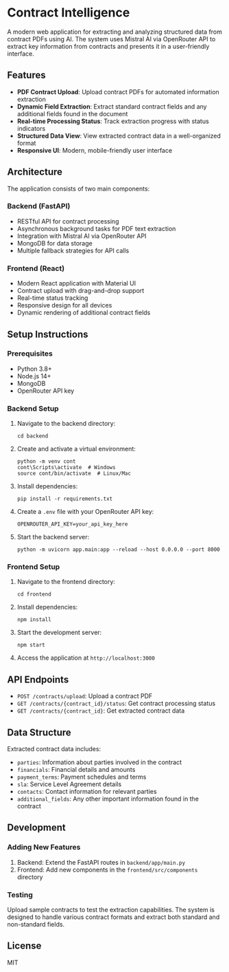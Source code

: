# Contract Intelligence

A modern web application for extracting and analyzing structured data from contract PDFs using AI. The system uses Mistral AI via OpenRouter API to extract key information from contracts and presents it in a user-friendly interface.

## Features

- **PDF Contract Upload**: Upload contract PDFs for automated information extraction
- **Dynamic Field Extraction**: Extract standard contract fields and any additional fields found in the document
- **Real-time Processing Status**: Track extraction progress with status indicators
- **Structured Data View**: View extracted contract data in a well-organized format
- **Responsive UI**: Modern, mobile-friendly user interface

## Architecture

The application consists of two main components:

### Backend (FastAPI)

- RESTful API for contract processing
- Asynchronous background tasks for PDF text extraction
- Integration with Mistral AI via OpenRouter API
- MongoDB for data storage
- Multiple fallback strategies for API calls

### Frontend (React)

- Modern React application with Material UI
- Contract upload with drag-and-drop support
- Real-time status tracking
- Responsive design for all devices
- Dynamic rendering of additional contract fields

## Setup Instructions

### Prerequisites

- Python 3.8+
- Node.js 14+
- MongoDB
- OpenRouter API key

### Backend Setup

1. Navigate to the backend directory:
   ```
   cd backend
   ```

2. Create and activate a virtual environment:
   ```
   python -m venv cont
   cont\Scripts\activate  # Windows
   source cont/bin/activate  # Linux/Mac
   ```

3. Install dependencies:
   ```
   pip install -r requirements.txt
   ```

4. Create a `.env` file with your OpenRouter API key:
   ```
   OPENROUTER_API_KEY=your_api_key_here
   ```

5. Start the backend server:
   ```
   python -m uvicorn app.main:app --reload --host 0.0.0.0 --port 8000
   ```

### Frontend Setup

1. Navigate to the frontend directory:
   ```
   cd frontend
   ```

2. Install dependencies:
   ```
   npm install
   ```

3. Start the development server:
   ```
   npm start
   ```

4. Access the application at `http://localhost:3000`

## API Endpoints

- `POST /contracts/upload`: Upload a contract PDF
- `GET /contracts/{contract_id}/status`: Get contract processing status
- `GET /contracts/{contract_id}`: Get extracted contract data

## Data Structure

Extracted contract data includes:

- `parties`: Information about parties involved in the contract
- `financials`: Financial details and amounts
- `payment_terms`: Payment schedules and terms
- `sla`: Service Level Agreement details
- `contacts`: Contact information for relevant parties
- `additional_fields`: Any other important information found in the contract

## Development

### Adding New Features

1. Backend: Extend the FastAPI routes in `backend/app/main.py`
2. Frontend: Add new components in the `frontend/src/components` directory

### Testing

Upload sample contracts to test the extraction capabilities. The system is designed to handle various contract formats and extract both standard and non-standard fields.

## License

MIT